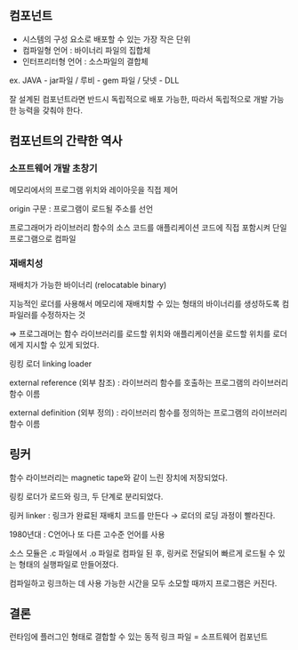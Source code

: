 ## 컴포넌트

- 시스템의 구성 요소로 배포할 수 있는 가장 작은 단위
- 컴파일형 언어 : 바이너리 파일의 집합체
- 인터프리터형 언어 : 소스파일의 결합체

ex. JAVA - jar파일 / 루비 - gem 파일 / 닷넷 - DLL

잘 설계된 컴포넌트라면 반드시 독립적으로 배포 가능한, 따라서 독립적으로 개발 가능한 능력을 갖춰야 한다.

## 컴포넌트의 간략한 역사

### 소프트웨어 개발 초창기

메모리에서의 프로그램 위치와 레이아웃을 직접 제어

origin 구문 : 프로그램이 로드될 주소를 선언

프로그래머가 라이브러리 함수의 소스 코드를 애플리케이션 코드에 직접 포함시켜 단일 프로그램으로 컴파일

### 재배치성

재배치가 가능한 바이너리 (relocatable binary)

지능적인 로더를 사용해서 메모리에 재배치할 수 있는 형태의 바이너리를 생성하도록 컴파일러를 수정하자는 것

⇒ 프로그래머는 함수 라이브러리를 로드할 위치와 애플리케이션을 로드할 위치를 로더에게 지시할 수 있게 되었다.

링킹 로더 linking loader

external reference (외부 참조) : 라이브러리 함수를 호출하는 프로그램의 라이브러리 함수 이름

external definition (외부 정의) : 라이브러리 함수를 정의하는 프로그램의 라이브러리 함수 이름

## 링커

함수 라이브러리는 magnetic tape와 같이 느린 장치에 저장되었다. 

링킹 로더가 로드와 링크, 두 단계로 분리되었다.

링커 linker : 링크가 완료된 재배치 코드를 만든다 → 로더의 로딩 과정이 빨라진다.

1980년대 : C언어나 또 다른 고수준 언어를 사용

소스 모듈은 .c 파일에서 .o 파일로 컴파일 된 후, 링커로 전달되어 빠르게 로드될 수 있는 형태의 실행파일로 만들어졌다.

컴파일하고 링크하는 데 사용 가능한 시간을 모두 소모할 때까지 프로그램은 커진다.


## 결론

런타임에 플러그인 형태로 결합할 수 있는 동적 링크 파일 = 소프트웨어 컴포넌트
